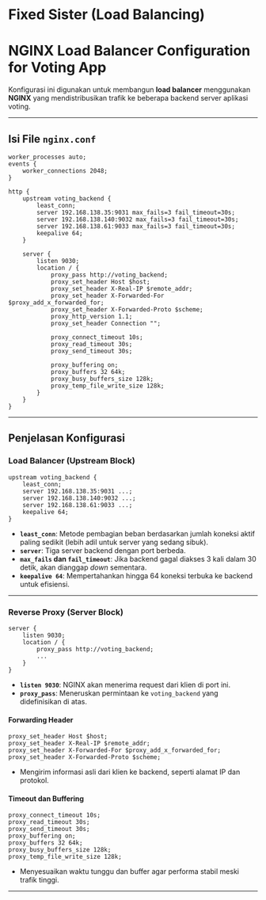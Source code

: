 # Fixed Sister (Load Balancing)

# NGINX Load Balancer Configuration for Voting App

Konfigurasi ini digunakan untuk membangun **load balancer** menggunakan **NGINX** yang mendistribusikan trafik ke beberapa backend server aplikasi voting.

---

## Isi File `nginx.conf`

```nginx
worker_processes auto;
events {
    worker_connections 2048;
}

http {
    upstream voting_backend {
        least_conn;
        server 192.168.138.35:9031 max_fails=3 fail_timeout=30s;
        server 192.168.138.140:9032 max_fails=3 fail_timeout=30s;
        server 192.168.138.61:9033 max_fails=3 fail_timeout=30s;
        keepalive 64;
    }

    server {
        listen 9030;
        location / {
            proxy_pass http://voting_backend;
            proxy_set_header Host $host;
            proxy_set_header X-Real-IP $remote_addr;
            proxy_set_header X-Forwarded-For $proxy_add_x_forwarded_for;
            proxy_set_header X-Forwarded-Proto $scheme;
            proxy_http_version 1.1;
            proxy_set_header Connection "";

            proxy_connect_timeout 10s;
            proxy_read_timeout 30s;
            proxy_send_timeout 30s;

            proxy_buffering on;
            proxy_buffers 32 64k;
            proxy_busy_buffers_size 128k;
            proxy_temp_file_write_size 128k;
        }
    }
}
```

---

## Penjelasan Konfigurasi

### Load Balancer (Upstream Block)

```nginx
upstream voting_backend {
    least_conn;
    server 192.168.138.35:9031 ...;
    server 192.168.138.140:9032 ...;
    server 192.168.138.61:9033 ...;
    keepalive 64;
}
```

* **`least_conn`**: Metode pembagian beban berdasarkan jumlah koneksi aktif paling sedikit (lebih adil untuk server yang sedang sibuk).
* **`server`**: Tiga server backend dengan port berbeda.
* **`max_fails` dan `fail_timeout`**: Jika backend gagal diakses 3 kali dalam 30 detik, akan dianggap *down* sementara.
* **`keepalive 64`**: Mempertahankan hingga 64 koneksi terbuka ke backend untuk efisiensi.

---

### Reverse Proxy (Server Block)

```nginx
server {
    listen 9030;
    location / {
        proxy_pass http://voting_backend;
        ...
    }
}
```

* **`listen 9030`**: NGINX akan menerima request dari klien di port ini.
* **`proxy_pass`**: Meneruskan permintaan ke `voting_backend` yang didefinisikan di atas.

#### Forwarding Header

```nginx
proxy_set_header Host $host;
proxy_set_header X-Real-IP $remote_addr;
proxy_set_header X-Forwarded-For $proxy_add_x_forwarded_for;
proxy_set_header X-Forwarded-Proto $scheme;
```

* Mengirim informasi asli dari klien ke backend, seperti alamat IP dan protokol.

#### Timeout dan Buffering

```nginx
proxy_connect_timeout 10s;
proxy_read_timeout 30s;
proxy_send_timeout 30s;
proxy_buffering on;
proxy_buffers 32 64k;
proxy_busy_buffers_size 128k;
proxy_temp_file_write_size 128k;
```

* Menyesuaikan waktu tunggu dan buffer agar performa stabil meski trafik tinggi.

---

